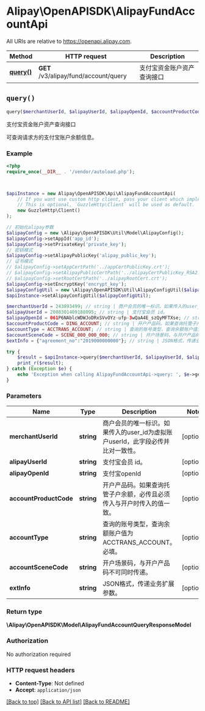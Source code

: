 # Alipay\OpenAPISDK\AlipayFundAccountApi

All URIs are relative to https://openapi.alipay.com.

Method | HTTP request | Description
------------- | ------------- | -------------
[**query()**](AlipayFundAccountApi.md#query) | **GET** /v3/alipay/fund/account/query | 支付宝资金账户资产查询接口


## `query()`

```php
query($merchantUserId, $alipayUserId, $alipayOpenId, $accountProductCode, $accountType, $accountSceneCode, $extInfo): \Alipay\OpenAPISDK\Model\AlipayFundAccountQueryResponseModel
```

支付宝资金账户资产查询接口

可查询请求方的支付宝账户余额信息。

### Example

```php
<?php
require_once(__DIR__ . '/vendor/autoload.php');



$apiInstance = new Alipay\OpenAPISDK\Api\AlipayFundAccountApi(
    // If you want use custom http client, pass your client which implements `GuzzleHttp\ClientInterface`.
    // This is optional, `GuzzleHttp\Client` will be used as default.
    new GuzzleHttp\Client()
);

// 初始化alipay参数
$alipayConfig = new \Alipay\OpenAPISDK\Util\Model\AlipayConfig();
$alipayConfig->setAppId('app_id');
$alipayConfig->setPrivateKey('private_key');
// 密钥模式
$alipayConfig->setAlipayPublicKey('alipay_public_key');
// 证书模式
// $alipayConfig->setAppCertPath('../appCertPublicKey.crt');
// $alipayConfig->setAlipayPublicCertPath('../alipayCertPublicKey_RSA2.crt');
// $alipayConfig->setRootCertPath('../alipayRootCert.crt');
$alipayConfig->setEncryptKey('encrypt_key');
$alipayConfigUtil = new \Alipay\OpenAPISDK\Util\AlipayConfigUtil($alipayConfig);
$apiInstance->setAlipayConfigUtil($alipayConfigUtil);

$merchantUserId = 243893499; // string | 商户会员的唯一标识。如果传入的user_id为虚拟账户userId，此字段必传并比对一致性。
$alipayUserId = 2088301409188095; // string | 支付宝会员 id。
$alipayOpenId = 061P6NAblcWDWJoDRxSVvOYz-ufp-3wQaA4E_szQyMFTXse; // string | 支付宝openId
$accountProductCode = DING_ACCOUNT; // string | 开户产品码。如果查询托管子户余额，必传且必须传入与开户时传入的值一致。
$accountType = ACCTRANS_ACCOUNT; // string | 查询的账号类型，查询余额账户值为ACCTRANS_ACCOUNT。必填。
$accountSceneCode = SCENE_000_000_000; // string | 开户场景码，与开户产品码不可同时传递。
$extInfo = {"agreement_no":"2019000000000"}; // string | JSON格式，传递业务扩展参数。

try {
    $result = $apiInstance->query($merchantUserId, $alipayUserId, $alipayOpenId, $accountProductCode, $accountType, $accountSceneCode, $extInfo);
    print_r($result);
} catch (Exception $e) {
    echo 'Exception when calling AlipayFundAccountApi->query: ', $e->getMessage(), PHP_EOL;
}
```

### Parameters

Name | Type | Description  | Notes
------------- | ------------- | ------------- | -------------
 **merchantUserId** | **string**| 商户会员的唯一标识。如果传入的user_id为虚拟账户userId，此字段必传并比对一致性。 | [optional]
 **alipayUserId** | **string**| 支付宝会员 id。 | [optional]
 **alipayOpenId** | **string**| 支付宝openId | [optional]
 **accountProductCode** | **string**| 开户产品码。如果查询托管子户余额，必传且必须传入与开户时传入的值一致。 | [optional]
 **accountType** | **string**| 查询的账号类型，查询余额账户值为ACCTRANS_ACCOUNT。必填。 | [optional]
 **accountSceneCode** | **string**| 开户场景码，与开户产品码不可同时传递。 | [optional]
 **extInfo** | **string**| JSON格式，传递业务扩展参数。 | [optional]

### Return type

**\Alipay\OpenAPISDK\Model\AlipayFundAccountQueryResponseModel**

### Authorization

No authorization required

### HTTP request headers

- **Content-Type**: Not defined
- **Accept**: `application/json`

[[Back to top]](#) [[Back to API list]](../../README.md#api-endpoints)
[[Back to README]](../../README.md)
